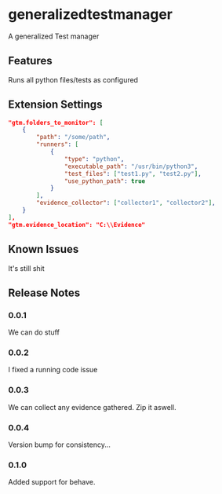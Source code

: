 # generalizedtestmanager

A generalized Test manager

## Features

Runs all python files/tests as configured

## Extension Settings

```json
"gtm.folders_to_monitor": [
    {
        "path": "/some/path",
        "runners": [
            {
                "type": "python",
                "executable_path": "/usr/bin/python3",
                "test_files": ["test1.py", "test2.py"],
                "use_python_path": true
            }
        ],
        "evidence_collector": ["collector1", "collector2"],
    }
],
"gtm.evidence_location": "C:\\Evidence"

```

## Known Issues

It's still shit

## Release Notes

### 0.0.1

We can do stuff

### 0.0.2

I fixed a running code issue

### 0.0.3

We can collect any evidence gathered.
Zip it aswell.

### 0.0.4

Version bump for consistency...

### 0.1.0

Added support for behave.